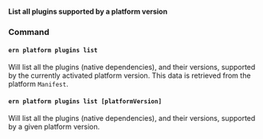**List all plugins supported by a platform version**

### Command

#### `ern platform plugins list`  

Will list all the plugins (native dependencies), and their versions, supported by the currently activated platform version.
This data is retrieved from the platform `Manifest`.

#### `ern platform plugins list [platformVersion]`  

Will list all the plugins (native dependencies), and their versions, supported by a given platform version.
